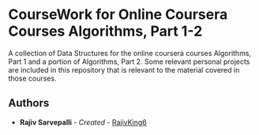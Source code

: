 # CourseWork for Online Coursera Courses Algorithms, Part 1-2
  A collection of Data Structures for the online coursera courses Algorithms, Part 1 and a portion of Algorithms, Part 2. 
Some relevant personal projects are included in this repository that is relevant to the material covered in those courses. 
## Authors

* **Rajiv Sarvepalli** - *Created* - [RajivKing6](https://github.com/rajivking6)
